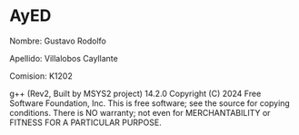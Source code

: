 # AyED
Nombre: Gustavo Rodolfo

Apellido: Villalobos Cayllante

Comision: K1202

g++ (Rev2, Built by MSYS2 project) 14.2.0
Copyright (C) 2024 Free Software Foundation, Inc.
This is free software; see the source for copying conditions.  There is NO
warranty; not even for MERCHANTABILITY or FITNESS FOR A PARTICULAR PURPOSE.
